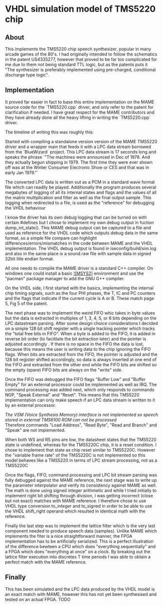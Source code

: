 # VHDL simulation model of TMS5220 chip

## About
This implements the TMS5220 chip speech synthesizer, popular in many arcade games of the 80's. I had originally intended to follow the schematics in the patent US4335277, however that proved to be far too complicated for me due to them not being standard TTL logic, but as the patents puts it "The synthesizer is preferably implemented using pre-charged, conditional discharge type logic".  

## Implementation
It proved far easier in fact to base this entire implementation on the MAME source code for the ´TMS5220.cpp´ driver, and only refer to the patent for clarification if needed. I have great respect for the MAME contributors and they have already done all the heavy lifting in writing the ´TMS5220.cpp´ driver.  

The timeline of writing this was roughly this:  

Started with compiling a standalone version version of the MAME TMS5220 driver and a wrapper main that feeds it with a LPC data stream borrowed from the ´BlueWizard´ project. This LPC data stream is 17 seconds long and speaks the phrase ´"The machines were announced in Dec of 1978. And they actually begun shipping in 1979. The first time they were ever shown off was at the Winter Consumer Electronic Show or CES and that was in early Jan 1979."´  

The converted LPC data is written out as a PCM in a standard wave format file which can readily be played. Additionally the program produces several megabytes of logging of all its internal states and flags and the values of all the matrix multiplication and filter as well as the final output sample. This logging when redirected to a file, is used as the "reference" for debugging the VHDL behaviour  

I know the driver has its own debug logging that can be turned on with certain #defines but I chose to implement my own debug output in fuction dump_int_state(). This MAME debug output can be captured to a file and used as reference for the VHDL code which outputs debug data in the same format, so a simple file compare can highlight differences/errors/mismatches in the code between MAME and the VHDL implementation. The VHDL debug output is found in iseconfig/build/sim.log and also in the same place is a sound.raw file with sample data in signed 32bit litle endian format.

All one needs to compile the MAME driver is a standard C++ compiler. On windows one could install a basic [![MSYS2]](https://www.msys2.org/) environment and use the "pacman" package manager to add the GNU G++ compiler.

On the VHDL side, I first started with the basics, implementing the internal chip timing signals, such as the four PHI phases, the T, IC and PC counters and the flags that indicate if the current cycle is A or B. These match page 5, Fig 5 of the patent.  

The next phase was to implement the weird FIFO whic takes in byte values but the data is extracted in multiples of 1, 3, 4, 5, or 6 bits depending on the LPC datastream parsing. After some design choice considerations I decided on a simple 128 bit shift register with a single tracking pointer which tracks the "total free bits in FIFO". When a byte is added to the FIFO, it is added in reverse bit order (to facilitate the bit extraction later) and the pointer is adjusted accordingly . If there is no space in the FIFO the data is lost, because this means the user is writing data to the chip ignoring the FIFO flags. When bits are extracted from the FIFO, the pointer is adjusted and the 128 bit register shifted accordingly, so data is always inserted at one end of the FIFO and extracted from the other end while the FIFO bits are shifted so the empty (spare) FIFO bits are always on the "write" side.  

Once the FIFO was debugged the FIFO flags "Buffer Low" and "Buffer Empty" for an external processor could be implemented as well as IRQ. The command processing was added next, which only responds to commands NOP, "Speak External" and "Reset". This means that this TMS5220 implementation can only make speech if an LPC data stream is written to it by an external processor.  

*The VSM (Voice Synthesis Memory) interface is not implemented so speech stored in external TMS6100 ROM can not be processed*  
Therefore commands "Load Address", "Read Byte", "Read and Branch" and "Speak" are not implemented.  

When both WS and RS pins are low, the datasheet states that the TMS5220 state is undefined, whereas for the TMS5220C chip, it is a reset condition. I chose to implement that state as chip reset similar to TMS5220C. However the "variable frame rate" of the TMS5220C is not implemented so this model behaves like a TMS5220 in terms of LPC stream processing, not as a TMS5220C

Once the flags, FIFO, command processing and LPC bit stream parsing was fully debugged against the MAME reference, the next stage was to write up the parameter interpolator and verify its consistency against MAME as well. The math is done using signed integer arithmetic and while I tried initially to implement right bit shifting through division, I was getting incorrect (close but not exact) matches with MAME reference. I therefore chose to use VHDL type conversion to_integer and to_signed in order to be able to use the VHDL shift_right operand which resulted in identical math with the reference.  

Finally the last step was to implement the lattice filter which is the very last component needed to produce speech data (samples). Unlike MAME which implements the fiter is a nice straightforward manner, the FPGA implementation has to be artificially serialized. This is a perfect illustration of the difference bewteen a CPU which does "everything sequentially" and a FPGA which does "everything at once" on a clock. By breaking out the lattice filter execution into discretes T time periods I was able to obtain a perfect match with the MAME reference.  

## Finally
This has been simulated and the LPC data produced by the VHDL model is an exact match with MAME, however this has not yet been synthesised and tested on an actual FPGA. TODO
